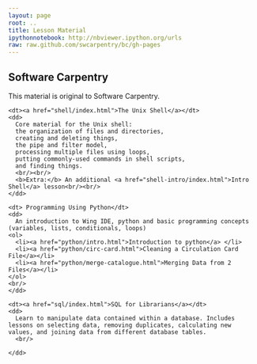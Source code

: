 ```yaml
---
layout: page
root: ..
title: Lesson Material
ipythonnotebook: http://nbviewer.ipython.org/urls
raw: raw.github.com/swcarpentry/bc/gh-pages
---
```



<div>
  <h2>Software Carpentry</h2>

  <p>
    This material is original to Software Carpentry.
  </p>

 <dl>

    <dt><a href="shell/index.html">The Unix Shell</a></dt>
    <dd>
      Core material for the Unix shell:
      the organization of files and directories,
      creating and deleting things,
      the pipe and filter model,
      processing multiple files using loops,
      putting commonly-used commands in shell scripts,
      and finding things.
      <br/><br/>
      <b>Extra:</b> An additional <a href="shell-intro/index.html">Intro Shell</a> lesson<br/><br/>
    </dd>
 
    <dt> Programming Using Python</dt>
    <dd>
      An introduction to Wing IDE, python and basic programming concepts (variables, lists, conditionals, loops)
    <ol>
      <li><a href="python/intro.html">Introduction to python</a> </li>
	  <li><a href="python/circ-card.html">Cleaning a Circulation Card File</a></li>
	  <li><a href="python/merge-catalogue.html">Merging Data from 2 Files</a></li>
    </ol>
    <br/>
    </dd>

    <dt><a href="sql/index.html">SQL for Librarians</a></dt>
    <dd>
      Learn to manipulate data contained within a database. Includes lessons on selecting data, removing duplicates, calculating new values, and joining data from different database tables.
      <br/>
 
    </dd>

  </dl>

</div>
